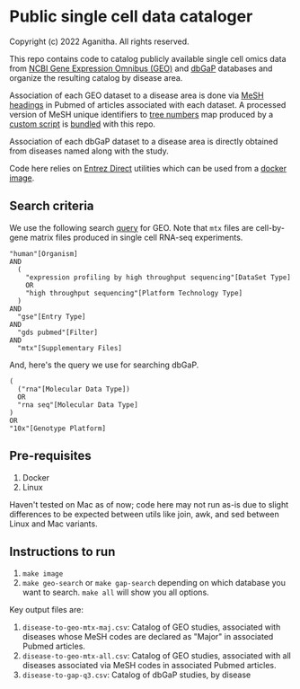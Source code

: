 # Public single cell data cataloger

Copyright (c) 2022 Aganitha. All rights reserved.

This repo contains code to catalog publicly available single cell omics data from 
[NCBI Gene Expression Omnibus (GEO)](https://www.ncbi.nlm.nih.gov/geo/) and [dbGaP](https://www.ncbi.nlm.nih.gov/gap/) databases
and organize the resulting catalog by disease area. 

Association of each GEO dataset to a disease area is done via [MeSH headings](https://meshb.nlm.nih.gov/treeView) 
in Pubmed of articles associated with each dataset. A processed version of MeSH unique identifiers to 
[tree numbers](https://www.nlm.nih.gov/mesh/intro_trees.html) map produced by a [custom script](disease-code-to-tree-number.sh) is 
[bundled](disease-code-to-tree-number-sorted.csv) with this repo.

Association of each dbGaP dataset to a disease area is directly obtained from diseases named along with the study.

Code here relies on [Entrez Direct](https://www.ncbi.nlm.nih.gov/books/NBK179288/) utilities which
can be used from a [docker image](dockerbuild/Dockerfile).

## Search criteria

We use the following search [query](https://www.ncbi.nlm.nih.gov/geo/info/qqtutorial.html) for GEO. Note that `mtx` files are cell-by-gene matrix files
produced in single cell RNA-seq experiments.

```
"human"[Organism] 
AND 
  (
    "expression profiling by high throughput sequencing"[DataSet Type] 
    OR 
    "high throughput sequencing"[Platform Technology Type]
  ) 
AND 
  "gse"[Entry Type] 
AND 
  "gds pubmed"[Filter] 
AND 
  "mtx"[Supplementary Files]
```

And, here's the query we use for searching dbGaP.

```
(
  ("rna"[Molecular Data Type]) 
  OR 
  "rna seq"[Molecular Data Type]
) 
OR 
"10x"[Genotype Platform]
```

## Pre-requisites

1. Docker
2. Linux

Haven't tested on Mac as of now; code here may not run as-is due to slight differences to be expected between utils like 
join, awk, and sed between Linux and Mac variants.
 
## Instructions to run 
1. `make image`
2. `make geo-search` or `make gap-search` depending on which database you want to search.
   `make all` will show you all options.

Key output files are:
1. `disease-to-geo-mtx-maj.csv`: Catalog of GEO studies, associated with diseases whose MeSH codes are declared as "Major" in associated Pubmed articles.
2. `disease-to-geo-mtx-all.csv`: Catalog of GEO studies, associated with all diseases associated via MeSH codes in associated Pubmed articles.
3. `disease-to-gap-q3.csv`: Catalog of dbGaP studies, by disease
